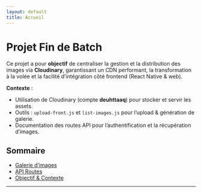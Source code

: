 ```yaml
---
layout: default
title: Accueil
---
```


# Projet Fin de Batch

<div class="intro content-center">

Ce projet a pour **objectif** de centraliser la gestion et la distribution des images via **Cloudinary**, garantissant un CDN performant, la transformation à la volée et la facilité d’intégration côté frontend (React Native & web).

**Contexte** :

- Utilisation de Cloudinary (compte **deuhttaaq**) pour stocker et servir les assets.
- Outils : `upload-front.js` et `list-images.js` pour l’upload & génération de galerie.
- Documentation des routes API pour l’authentification et la récupération d’images.

</div>

## Sommaire

- [Galerie d’images](images-gallery.html)  
- [API Routes](routes.html)  
- [Objectif & Contexte](#projet-fin-de-batch)

---
